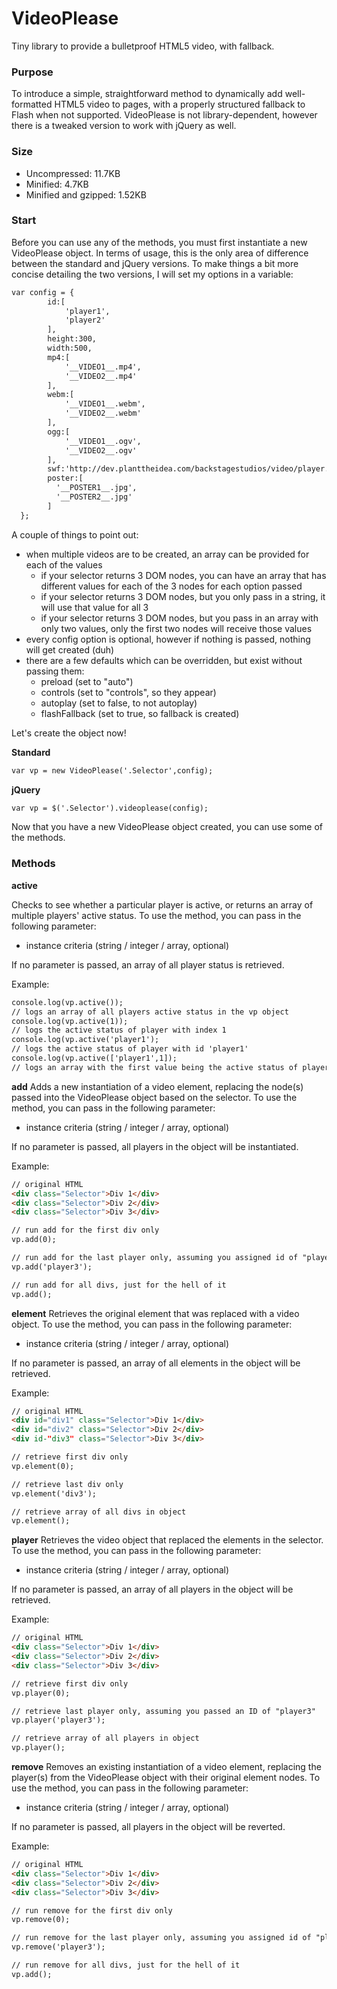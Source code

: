 VideoPlease
===========

Tiny library to provide a bulletproof HTML5 video, with fallback.

### Purpose

To introduce a simple, straightforward method to dynamically add well-formatted HTML5 video to pages, with a properly structured fallback to Flash when not supported. VideoPlease is not library-dependent, however there is a tweaked version to work with jQuery as well.

### Size

+ Uncompressed: 11.7KB
+ Minified: 4.7KB
+ Minified and gzipped: 1.52KB

### Start

Before you can use any of the methods, you must first instantiate a new VideoPlease object. In terms of usage, this is the only area of difference between the standard and jQuery versions. To make things a bit more concise detailing the two versions, I will set my options in a variable:

```html
var config = {
		id:[
			'player1',
			'player2'
		],
		height:300,
		width:500,
		mp4:[
			'__VIDEO1__.mp4',
			'__VIDEO2__.mp4'
		],
		webm:[
			'__VIDEO1__.webm',
			'__VIDEO2__.webm'
		],
		ogg:[
			'__VIDEO1__.ogv',
			'__VIDEO2__.ogv'
		],
		swf:'http://dev.planttheidea.com/backstagestudios/video/player.swf',
		poster:[
		  '__POSTER1__.jpg',
		  '__POSTER2__.jpg'
		]
  };
```

A couple of things to point out:
+ when multiple videos are to be created, an array can be provided for each of the values
  + if your selector returns 3 DOM nodes, you can have an array that has different values for each of the 3 nodes for each option passed
  + if your selector returns 3 DOM nodes, but you only pass in a string, it will use that value for all 3
  + if your selector returns 3 DOM nodes, but you pass in an array with only two values, only the first two nodes will receive those values
+ every config option is optional, however if nothing is passed, nothing will get created (duh)
+ there are a few defaults which can be overridden, but exist without passing them:
  + preload (set to "auto")
  + controls (set to "controls", so they appear)
  + autoplay (set to false, to not autoplay)
  + flashFallback (set to true, so fallback is created)

Let's create the object now!

**Standard**
```html
var vp = new VideoPlease('.Selector',config);
```

**jQuery**
```html
var vp = $('.Selector').videoplease(config);
```

Now that you have a new VideoPlease object created, you can use some of the methods.

### Methods

**active**

Checks to see whether a particular player is active, or returns an array of multiple players' active status. To use the method, you can pass in the following parameter:
+ instance criteria (string / integer / array, optional)

If no parameter is passed, an array of all player status is retrieved.

Example:
```html
console.log(vp.active());
// logs an array of all players active status in the vp object
console.log(vp.active(1));
// logs the active status of player with index 1
console.log(vp.active('player1');
// logs the active status of player with id 'player1'
console.log(vp.active(['player1',1]);
// logs an array with the first value being the active status of player with id 'player1', and the second value being the active status of player with index 1
```

**add**
Adds a new instantiation of a video element, replacing the node(s) passed into the VideoPlease object based on the selector. To use the method, you can pass in the following parameter:
+ instance criteria (string / integer / array, optional)

If no parameter is passed, all players in the object will be instantiated.

Example:
```html
// original HTML
<div class="Selector">Div 1</div>
<div class="Selector">Div 2</div>
<div class="Selector">Div 3</div>

// run add for the first div only
vp.add(0);

// run add for the last player only, assuming you assigned id of "player3" to it
vp.add('player3');

// run add for all divs, just for the hell of it
vp.add();
```

**element**
Retrieves the original element that was replaced with a video object. To use the method, you can pass in the following parameter:
+ instance criteria (string / integer / array, optional)

If no parameter is passed, an array of all elements in the object will be retrieved.

Example:
```html
// original HTML
<div id="div1" class="Selector">Div 1</div>
<div id="div2" class="Selector">Div 2</div>
<div id-"div3" class="Selector">Div 3</div>

// retrieve first div only
vp.element(0);

// retrieve last div only
vp.element('div3');

// retrieve array of all divs in object
vp.element();
```

**player**
Retrieves the video object that replaced the elements in the selector. To use the method, you can pass in the following parameter:
+ instance criteria (string / integer / array, optional)

If no parameter is passed, an array of all players in the object will be retrieved.

Example:
```html
// original HTML
<div class="Selector">Div 1</div>
<div class="Selector">Div 2</div>
<div class="Selector">Div 3</div>

// retrieve first div only
vp.player(0);

// retrieve last player only, assuming you passed an ID of "player3"
vp.player('player3');

// retrieve array of all players in object
vp.player();
```

**remove**
Removes an existing instantiation of a video element, replacing the player(s) from the VideoPlease object with their original element nodes. To use the method, you can pass in the following parameter:
+ instance criteria (string / integer / array, optional)

If no parameter is passed, all players in the object will be reverted.

Example:
```html
// original HTML
<div class="Selector">Div 1</div>
<div class="Selector">Div 2</div>
<div class="Selector">Div 3</div>

// run remove for the first div only
vp.remove(0);

// run remove for the last player only, assuming you assigned id of "player3" to it
vp.remove('player3');

// run remove for all divs, just for the hell of it
vp.add();
```
